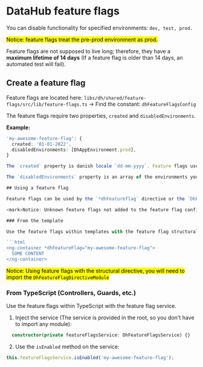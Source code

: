 # DataHub feature flags

You can disable functionality for specified environments: `dev, test, prod.`

<mark>Notice: feature flags treat the pre-prod environment as prod.</mark>

Feature flags are not supposed to live long; therefore, they have a **maximum lifetime of 14 days** (If a feature flag is older than 14 days, an automated test will fail).

## Create a feature flag

Feature flags are located here: `libs/dh/shared/feature-flags/src/lib/feature-flags.ts` -> Find the constant: `dhFeatureFlagsConfig`

The feature flags require two properties, `created` and `disabledEnvironments`.

**Example:**

````ts
'my-awesome-feature-flag': {
  created: '01-01-2022',
  disabledEnvironments: [DhAppEnvironment.prod],
}

The `created` property is danish locale `dd-mm-yyyy`. Feature flags use this property internally to check for old feature flags.

The `disabledEnvironments` property is an array of the environments you want to disable a feature in, e.g. `prod`.

## Using a feature flag

Feature flags can be used by the `*dhFeatureflag` directive or the `DhFeatureFlagsService.`

<mark>Notice: Unknown feature flags not added to the feature flag configuration are treated as enabled.</mark>

### From the template

Use the feature flags within templates with the feature flag structural directive.

```html
<ng-container *dhFeatureFlag="my-awesome-feature-flag">
  SOME CONTENT
</ng-container>
````

<mark>Notice: Using feature flags with the structural directive, you will need to import the `DhFeatureFlagDirectiveModule`</mark>

### From TypeScript (Controllers, Guards, etc.)

Use the feature flags within TypeScript with the feature flag service.

1. Inject the service (The service is provided in the root, so you don't have to import any module):

```ts
  constructor(private featureFlagsService: DhFeatureFlagsService) {}
```

2. Use the `isEnabled` method on the service:

```ts
this.featureFlagsService.isEnabled('my-awesome-feature-flag');
```
